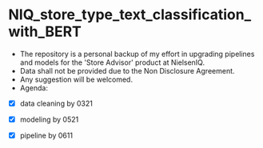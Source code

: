 # NIQ_store_type_text_classification_with_BERT 
- The repository is a personal backup of my effort in upgrading pipelines and models for the 'Store Advisor' product at NielsenIQ.
- Data shall not be provided due to the Non Disclosure Agreement.
- Any suggestion will be welcomed.
- Agenda:
- [x] data cleaning by 0321
- [x] modeling by 0521
- [x] pipeline by 0611


